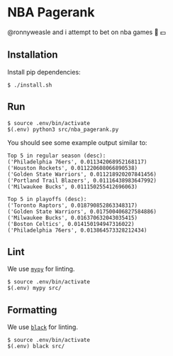 # NBA Pagerank
@ronnyweasle and i attempt to bet on nba games :basketball: :dollar:

## Installation

Install pip dependencies:
```
$ ./install.sh
```

## Run

```
$ source .env/bin/activate
$(.env) python3 src/nba_pagerank.py
```

You should see some example output similar to:
```
Top 5 in regular season (desc):
('Philadelphia 76ers', 0.011342068952168117)
('Houston Rockets', 0.011220608066890538)
('Golden State Warriors', 0.011218920207841456)
('Portland Trail Blazers', 0.01116438983647992)
('Milwaukee Bucks', 0.011150255412696063)

Top 5 in playoffs (desc):
('Toronto Raptors', 0.018790852863348317)
('Golden State Warriors', 0.017500406827584886)
('Milwaukee Bucks', 0.016370632043035415)
('Boston Celtics', 0.014150194947316022)
('Philadelphia 76ers', 0.013864573328212434)
```

## Lint

We use [`mypy`](https://github.com/python/mypy) for linting.
```
$ source .env/bin/activate
$(.env) mypy src/
```

## Formatting 

We use [`black`](https://github.com/psf/black) for linting.
```
$ source .env/bin/activate
$(.env) black src/
```
